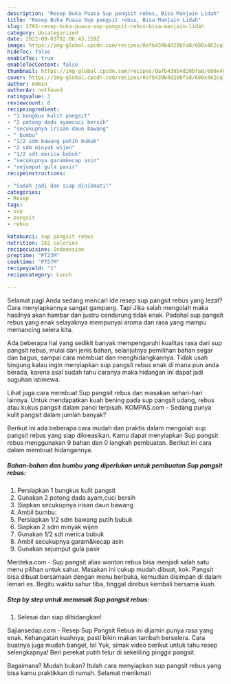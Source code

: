 ```yaml
---
description: "Resep Buka Puasa Sup pangsit rebus, Bisa Manjain Lidah"
title: "Resep Buka Puasa Sup pangsit rebus, Bisa Manjain Lidah"
slug: 2793-resep-buka-puasa-sup-pangsit-rebus-bisa-manjain-lidah
category: Uncategorized
date: 2022-09-03T02:06:43.159Z
image: https://img-global.cpcdn.com/recipes/0afb439b4d20bfa8/680x482cq70/sup-pangsit-rebus-foto-resep-utama.jpg
hideToc: false
enableToc: true
enableTocContent: false
thumbnail: https://img-global.cpcdn.com/recipes/0afb439b4d20bfa8/680x482cq70/sup-pangsit-rebus-foto-resep-utama.jpg
cover: https://img-global.cpcdn.com/recipes/0afb439b4d20bfa8/680x482cq70/sup-pangsit-rebus-foto-resep-utama.jpg
author: Admin
authorAv: notfound
ratingvalue: 3
reviewcount: 8
recipeingredient:
- "1 bungkus kulit pangsit"
- "2 potong dada ayamcuci bersih"
- "secukupnya irisan daun bawang"
- " bumbu"
- "1/2 sdm bawang putih bubuk"
- "2 sdm minyak wijen"
- "1/2 sdt merica bubuk"
- "secukupnya garamkecap asin"
- "sejumput gula pasir"
recipeinstructions:

- "Sudah jadi dan siap dinikmati!"
categories:
- Resep
tags:
- sup
- pangsit
- rebus

katakunci: sup pangsit rebus 
nutrition: 162 calories
recipecuisine: Indonesian
preptime: "PT23M"
cooktime: "PT57M"
recipeyield: "1"
recipecategory: Lunch

---
```



Selamat pagi Anda sedang mencari ide resep sup pangsit rebus yang lezat? Cara menyiapkannya sangat gampang. Tapi Jika salah mengolah maka hasilnya akan hambar dan justru cenderung tidak enak. Padahal sup pangsit rebus yang enak selayaknya mempunyai aroma dan rasa yang mampu memancing selera kita.


Ada beberapa hal yang sedikit banyak mempengaruhi kualitas rasa dari sup pangsit rebus, mulai dari jenis bahan, selanjutnya pemilihan bahan segar dan bagus, sampai cara membuat dan menghidangkannya. Tidak usah bingung kalau ingin menyiapkan sup pangsit rebus enak di mana pun anda berada, karena asal sudah tahu caranya maka hidangan ini dapat jadi suguhan istimewa.

Lihat juga cara membuat Sup pangsit rebus dan masakan sehari-hari lainnya. Untuk mendapatkan kuah bening pada sup pangsit udang, rebus atau kukus pangsit dalam panci terpisah. KOMPAS.com - Sedang punya kulit pangsit dalam jumlah banyak?


Berikut ini ada beberapa cara mudah dan praktis dalam mengolah sup pangsit rebus yang siap dikreasikan. Kamu dapat menyiapkan Sup pangsit rebus menggunakan 9 bahan dan 0 langkah pembuatan. Berikut ini cara dalam membuat hidangannya.

<!--inarticleads1-->

##### Bahan-bahan dan bumbu yang diperlukan untuk pembuatan Sup pangsit rebus:

1. Persiapkan 1 bungkus kulit pangsit
1. Gunakan 2 potong dada ayam,cuci bersih
1. Siapkan secukupnya irisan daun bawang
1. Ambil  bumbu:
1. Persiapkan 1/2 sdm bawang putih bubuk
1. Siapkan 2 sdm minyak wijen
1. Gunakan 1/2 sdt merica bubuk
1. Ambil secukupnya garam&amp;kecap asin
1. Gunakan sejumput gula pasir


Merdeka.com - Sup pangsit alias wonton rebus bisa menjadi salah satu menu pilihan untuk sahur. Masakan ini cukup mudah dibuat, kok. Pangsit bisa dibuat bersamaan dengan menu berbuka, kemudian disimpan di dalam lemari es. Begitu waktu sahur tiba, tinggal direbus kembali bersama kuah. 

<!--inarticleads2-->

##### Step by step untuk memasak Sup pangsit rebus:


1. Selesai dan siap dihidangkan!

Sajiansedap.com - Resep Sup Pangsit Rebus ini dijamin punya rasa yang enak. Kehangatan kuahnya, pasti bikin makan tambah berselera. Cara buatnya juga mudah banget, lo! Yuk, simak video berikut untuk tahu resep selengkapnya! Beri perekat putih telur di sekeliling pinggir pangsit. 

Bagaimana? Mudah bukan? Itulah cara menyiapkan sup pangsit rebus yang bisa kamu praktikkan di rumah. Selamat menikmati
